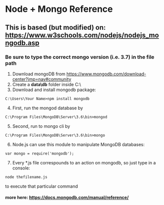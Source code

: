 # Node + Mongo Reference

## This is based (but modified) on: https://www.w3schools.com/nodejs/nodejs_mongodb.asp
### Be sure to type the correct mongo version (i.e. 3.7) in the file path

1. Download mongoDB from https://www.mongodb.com/download-center?jmp=nav#community
2. Create a **data\db** folder inside C:\ 
3. Download and install mongodb package: 
```
C:\Users\Your Name>npm install mongodb
```
4. First, run the mongod database by 
```
C:\Program Files\MongoDB\Server\3.6\bin>mongod 
```
5. Second, run to mongo cli by 
```
C:\Program Files\MongoDB\Server\3.6\bin>mongo 
```
6. Node.js can use this module to manipulate MongoDB databases: 
```
var mongo = require('mongodb');
```
7. Every *.js file correspounds to an action on mongodb, so just type in a console: 
```
node thefilename.js
```
to execute that particular command


#### more here: https://docs.mongodb.com/manual/reference/